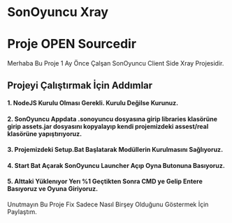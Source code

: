 # SonOyuncu Xray
# Proje OPEN Sourcedir
Merhaba Bu Proje 1 Ay Önce Çalşan SonOyuncu Client Side Xray Projesidir.

## Projeyi Çalıştırmak İçin Addımlar
#### 1. NodeJS Kurulu Olması Gerekli. Kurulu Değilse Kurunuz.
#### 2. SonOyuncu Appdata .sonoyuncu dosyasına girip libraries klasörüne girip assets.jar dosyasını kopyalayıp kendi projemizdeki assest/real klasörüne yapıştırıyoruz.
#### 3. Projemizdeki Setup.Bat Başlatarak Modüllerin Kurulmasını Sağlıyoruz.
#### 4. Start Bat Açarak SonOyuncu Launcher Açıp Oyna Butonuna Basıyoruz.
#### 5. Alttaki Yüklenıyor Yerı %1 Geçtikten Sonra CMD ye Gelip Entere Basıyoruz ve Oyuna Giriyoruz.

Unutmayın Bu Proje Fix Sadece Nasıl Birşey Olduğunu Göstermek İçin Paylaştım.
